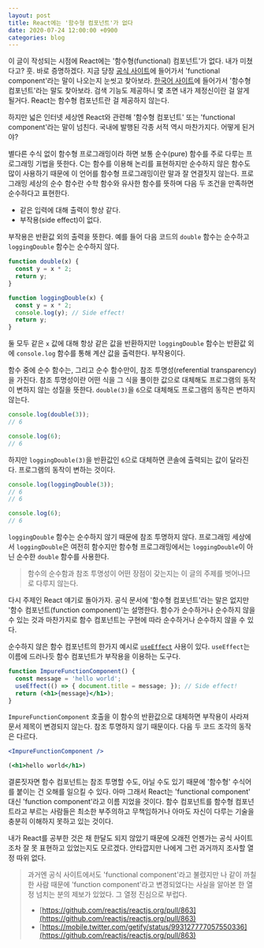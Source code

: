 ```yaml
---
layout: post
title: React에는 '함수형 컴포넌트'가 없다
date: 2020-07-24 12:00:00 +0900
categories: blog
---
```


이 글이 작성되는 시점에 React에는 '함수형(functional) 컴포넌트'가 없다. 내가 미쳤다고? 훗. 바로 증명하겠다. 지금 당장 [공식 사이트](https://reactjs.org)에 들어가서 'functional component'라는 말이 나오는지 눈씻고 찾아보라. [한국어 사이트](https://ko.reactjs.org/)에 들어가서 '함수형 컴포넌트'라는 말도 찾아보라. 검색 기능도 제공하니 몇 초면 내가 제정신이란 걸 알게 될거다. React는 함수형 컴포넌트란 걸 제공하지 않는다.

하지만 넓은 인터넷 세상엔 React와 관련해 '함수형 컴포넌트' 또는 'functional component'라는 말이 넘친다. 국내에 발행된 각종 서적 역시 마찬가지다. 어떻게 된거야?

<!--more-->

별다른 수식 없이 함수형 프로그래밍이라 하면 보통 순수(pure) 함수를 주로 다루는 프로그래밍 기법을 뜻한다. C는 함수를 이용해 논리를 표현하지만 순수하지 않은 함수도 많이 사용하기 때문에 이 언어를 함수형 프로그래밍이란 말과 잘 연결짓지 않는다. 프로그래밍 세상의 순수 함수란 수학 함수와 유사한 함수를 뜻하며 다음 두 조건을 만족하면 순수하다고 표현한다.

- 같은 입력에 대해 출력이 항상 같다.
- 부작용(side effect)이 없다.

부작용은 반환값 외의 출력을 뜻한다. 예를 들어 다음 코드의 `double` 함수는 순수하고 `loggingDouble` 함수는 순수하지 않다.

```js
function double(x) {
  const y = x * 2;
  return y;
}

function loggingDouble(x) {
  const y = x * 2;
  console.log(y); // Side effect!
  return y;
}
```

둘 모두 같은 `x` 값에 대해 항상 같은 값을 반환하지만 `loggingDouble` 함수는 반환값 외에 `console.log` 함수를 통해 계산 값을 출력한다. 부작용이다.

함수 중에 순수 함수는, 그리고 순수 함수만이, 참조 투명성(referential transparency)을 가진다. 참조 투명성이란 어떤 식을 그 식을 풀이한 값으로 대체해도 프로그램의 동작이 변하지 않는 성질을 뜻한다. `double(3)`을 `6`으로 대체해도 프로그램의 동작은 변하지 않는다.

```js
console.log(double(3));
// 6

console.log(6);
// 6
```

하지만 `loggingDouble(3)`을 반환값인 `6`으로 대체하면 콘솔에 출력되는 값이 달라진다. 프로그램의 동작이 변하는 것이다.

```js
console.log(loggingDouble(3));
// 6
// 6

console.log(6);
// 6
```

`loggingDouble` 함수는 순수하지 않기 때문에 참조 투명하지 않다. 프로그래밍 세상에서 `loggingDouble`은 여전히 함수지만 함수형 프로그래밍에서는 `loggingDouble`이 아닌 순수한 `double` 함수를 사용한다.

> 함수의 순수함과 참조 투명성이 어떤 장점이 갖는지는 이 글의 주제를 벗어나므로 다루지 않는다.

다시 주제인 React 얘기로 돌아가자. 공식 문서에 '함수형 컴포넌트'라는 말은 없지만 '함수 컴포넌트(function component)'는 설명한다. 함수가 순수하거나 순수하지 않을 수 있는 것과 마찬가지로 함수 컴포넌트는 구현에 따라 순수하거나 순수하지 않을 수 있다.

순수하지 않은 함수 컴포넌트의 한가지 예시로 [`useEffect`](https://reactjs.org/docs/hooks-effect.html) 사용이 있다. `useEffect`는 이름에 드러나듯 함수 컴포넌트가 부작용을 이용하는 도구다.

```jsx
function ImpureFunctionComponent() {
  const message = 'hello world';
  useEffect(() => { document.title = message; }); // Side effect!
  return (<h1>{message}</h1>);
}
```

`ImpureFunctionComponent` 호출을 이 함수의 반환값으로 대체하면 부작용이 사라져 문서 제목이 변경되지 않는다. 참조 투명하지 않기 때문이다. 다음 두 코드 조각의 동작은 다르다.

```jsx
<ImpureFunctionComponent />
```

```jsx
(<h1>hello world</h1>)
```

결론짓자면 함수 컴포넌트는 참조 투명할 수도, 아닐 수도 있기 때문에 '함수형' 수식어를 붙이는 건 오해를 일으킬 수 있다. 아마 그래서 React는 'functional component' 대신 'function component'라고 이름 지었을 것이다. 함수 컴포넌트를 함수형 컴포넌트라고 부르는 사람들은 최소한 부주의하고 무책임하거나 아마도 자신이 다루는 기술을 충분히 이해하지 못하고 있는 것이다.

내가 React를 공부한 것은 채 한달도 되지 않았기 때문에 오래전 언젠가는 공식 사이트 조차 잘 못 표현하고 있었는지도 모르겠다. 안타깝지만 나에게 그런 과거까지 조사할 열정 따위 없다.

> 과거엔 공식 사이트에서도 'functional component'라고 불렸지만 나 같이 까칠한 사람 때문에 'function component'라고 변경되었다는 사실을 알아본 한 열정 넘치는 분의 제보가 있었다. 그 열정 진심으로 부럽다.
> - [https://github.com/reactjs/reactjs.org/pull/863](https://github.com/reactjs/reactjs.org/pull/863)
> - [https://mobile.twitter.com/getify/status/993127777057550336](https://github.com/reactjs/reactjs.org/pull/863)
